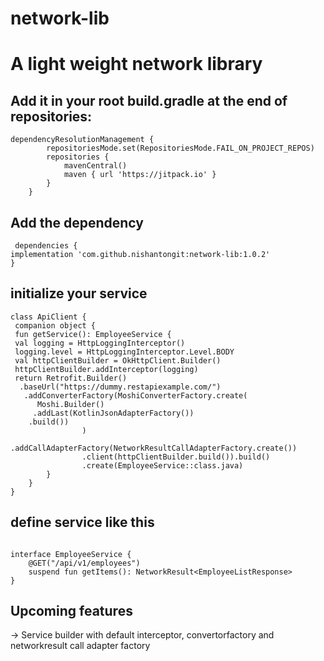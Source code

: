 # network-lib

# A light weight network library

## Add it in your root build.gradle at the end of repositories:

```
dependencyResolutionManagement {
		repositoriesMode.set(RepositoriesMode.FAIL_ON_PROJECT_REPOS)
		repositories {
			mavenCentral()
			maven { url 'https://jitpack.io' }
		}
	}
```


## Add the dependency

 ```
  dependencies {
implementation 'com.github.nishantongit:network-lib:1.0.2'
}
```


 ## initialize your service

```
class ApiClient {
 companion object {
 fun getService(): EmployeeService {
 val logging = HttpLoggingInterceptor()
 logging.level = HttpLoggingInterceptor.Level.BODY
 val httpClientBuilder = OkHttpClient.Builder()
 httpClientBuilder.addInterceptor(logging)
 return Retrofit.Builder()
  .baseUrl("https://dummy.restapiexample.com/")
   .addConverterFactory(MoshiConverterFactory.create(
      Moshi.Builder()
     .addLast(KotlinJsonAdapterFactory())
    .build())
                )
                .addCallAdapterFactory(NetworkResultCallAdapterFactory.create())
                .client(httpClientBuilder.build()).build()
                .create(EmployeeService::class.java)
        }
    }
}
```

## define service like this

```

interface EmployeeService {
    @GET("/api/v1/employees")
    suspend fun getItems(): NetworkResult<EmployeeListResponse>
}
```

## Upcoming features
-> Service builder with default interceptor, convertorfactory and networkresult call adapter factory

